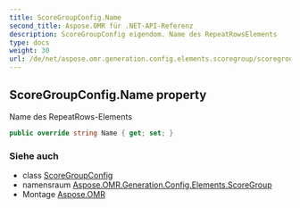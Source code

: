 ```yaml
---
title: ScoreGroupConfig.Name
second_title: Aspose.OMR für .NET-API-Referenz
description: ScoreGroupConfig eigendom. Name des RepeatRowsElements
type: docs
weight: 30
url: /de/net/aspose.omr.generation.config.elements.scoregroup/scoregroupconfig/name/
---
```

## ScoreGroupConfig.Name property

Name des RepeatRows-Elements

```csharp
public override string Name { get; set; }
```

### Siehe auch

* class [ScoreGroupConfig](../)
* namensraum [Aspose.OMR.Generation.Config.Elements.ScoreGroup](../../scoregroupconfig/)
* Montage [Aspose.OMR](../../../)


